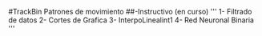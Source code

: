 #TrackBin Patrones de movimiento
##-Instructivo (en curso)
'''
1- Filtrado de datos
2- Cortes de Grafica
3- InterpoLinealint1
4- Red Neuronal Binaria
'''